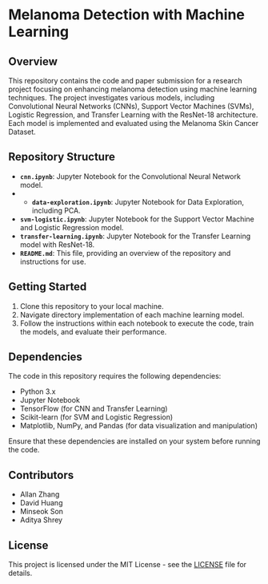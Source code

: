 # Melanoma Detection with Machine Learning

## Overview

This repository contains the code and paper submission for a research project focusing on enhancing melanoma detection using machine learning techniques. The project investigates various models, including Convolutional Neural Networks (CNNs), Support Vector Machines (SVMs), Logistic Regression, and Transfer Learning with the ResNet-18 architecture. Each model is implemented and evaluated using the Melanoma Skin Cancer Dataset.

## Repository Structure

- **`cnn.ipynb`**: Jupyter Notebook for the Convolutional Neural Network model.
- - **`data-exploration.ipynb`**: Jupyter Notebook for Data Exploration, including PCA.
- **`svm-logistic.ipynb`**: Jupyter Notebook for the Support Vector Machine and Logistic Regression model.
- **`transfer-learning.ipynb`**: Jupyter Notebook for the Transfer Learning model with ResNet-18.
- **`README.md`**: This file, providing an overview of the repository and instructions for use.

## Getting Started

1. Clone this repository to your local machine.
2. Navigate directory implementation of each machine learning model.
3. Follow the instructions within each notebook to execute the code, train the models, and evaluate their performance.

## Dependencies

The code in this repository requires the following dependencies:

- Python 3.x
- Jupyter Notebook
- TensorFlow (for CNN and Transfer Learning)
- Scikit-learn (for SVM and Logistic Regression)
- Matplotlib, NumPy, and Pandas (for data visualization and manipulation)

Ensure that these dependencies are installed on your system before running the code.

## Contributors

- Allan Zhang
- David Huang
- Minseok Son
- Aditya Shrey

## License

This project is licensed under the MIT License - see the [LICENSE](LICENSE) file for details.
